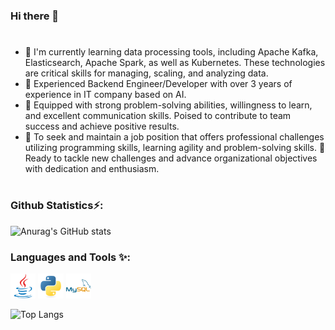 ### Hi there 👋
#

- 🌱 I'm currently learning data processing tools, including Apache Kafka, Elasticsearch, Apache Spark, as well as Kubernetes. These technologies are critical skills for managing, scaling, and analyzing data.
- 🔭 Experienced Backend Engineer/Developer with over 3 years of experience in IT company based on AI.
- 🤔 Equipped with strong problem-solving abilities, willingness to learn, and excellent communication skills. Poised to contribute to team success and achieve positive results. 
- 💬 To seek and maintain a job position that offers professional challenges utilizing programming skills, learning agility and problem-solving skills. 👯 Ready to tackle new challenges and advance organizational objectives with dedication and enthusiasm.

#

### Github Statistics⚡:

![Anurag's GitHub stats](https://github-readme-stats.vercel.app/api?username=dmsdms39&hide=stars&show_icons=true&theme=dracula)

### Languages and Tools ✨:

<img src = "https://raw.githubusercontent.com/devicons/devicon/master/icons/java/java-original.svg" width="8%"> <img src = "https://raw.githubusercontent.com/devicons/devicon/master/icons/python/python-original.svg" width="8%">  <img src = "https://raw.githubusercontent.com/devicons/devicon/master/icons/mysql/mysql-original-wordmark.svg" width="8%">


![Top Langs](https://github-readme-stats.vercel.app/api/top-langs/?username=dmsdms39&layout=compact&theme=dracula)

###

<!--
**dmsdms39/dmsdms39** is a ✨ _special_ ✨ repository because its `README.md` (this file) appears on your GitHub profile.

Here are some ideas to get you started:

- 🔭 I’m currently working on ...
- 🌱 I’m currently learning ...
- 👯 I’m looking to collaborate on ...
- 🤔 I’m looking for help with ...
- 💬 Ask me about ...
- 📫 How to reach me: ...
- 💬 Pronouns: ...
- ⚡ Fun fact: ...
-->
